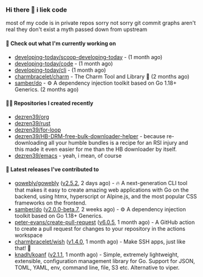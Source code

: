 ### Hi there 👋 i liek code
most of my code is in private repos sorry not sorry git commit graphs aren't real they don't exist a myth passed down from upstream

#### 👷 Check out what I'm currently working on

- [developing-today/scoop-developing-today](https://github.com/developing-today/scoop-developing-today) -  (1 month ago)
- [developing-today/code](https://github.com/developing-today/code) -  (1 month ago)
- [developing-today/cli](https://github.com/developing-today/cli) -  (1 month ago)
- [charmbracelet/charm](https://github.com/charmbracelet/charm) - The Charm Tool and Library 🌟 (2 months ago)
- [samber/do](https://github.com/samber/do) - ⚙️  A dependency injection toolkit based on Go 1.18&#43; Generics. (2 months ago)

#### 👨‍💻 Repositories I created recently

- [dezren39/org](https://github.com/dezren39/org)
- [dezren39/rust](https://github.com/dezren39/rust)
- [dezren39/for-loop](https://github.com/dezren39/for-loop)
- [dezren39/HB-DRM-free-bulk-downloader-helper](https://github.com/dezren39/HB-DRM-free-bulk-downloader-helper) - because re-downloading all your humble bundles is a recipe for an RSI injury and this made it even easier for me than the HB downloader by itself.
- [dezren39/emacs](https://github.com/dezren39/emacs) - yeah, i mean, of course

#### 🚀 Latest releases I've contributed to

- [gowebly/gowebly](https://github.com/gowebly/gowebly) ([v2.5.2](https://github.com/gowebly/gowebly/releases/tag/v2.5.2), 2 days ago) - 🔥 A next-generation CLI tool that makes it easy to create amazing web applications with Go on the backend, using htmx, hyperscript or Alpine.js, and the most popular CSS frameworks on the frontend.
- [samber/do](https://github.com/samber/do) ([v2.0.0-beta.7](https://github.com/samber/do/releases/tag/v2.0.0-beta.7), 2 weeks ago) - ⚙️  A dependency injection toolkit based on Go 1.18&#43; Generics.
- [peter-evans/create-pull-request](https://github.com/peter-evans/create-pull-request) ([v6.0.5](https://github.com/peter-evans/create-pull-request/releases/tag/v6.0.5), 1 month ago) - A GitHub action to create a pull request for changes to your repository in the actions workspace
- [charmbracelet/wish](https://github.com/charmbracelet/wish) ([v1.4.0](https://github.com/charmbracelet/wish/releases/tag/v1.4.0), 1 month ago) - Make SSH apps, just like that! 💫
- [knadh/koanf](https://github.com/knadh/koanf) ([v2.1.1](https://github.com/knadh/koanf/releases/tag/v2.1.1), 1 month ago) - Simple, extremely lightweight, extensible, configuration management library for Go. Support for JSON, TOML, YAML, env, command line, file, S3 etc. Alternative to viper.
